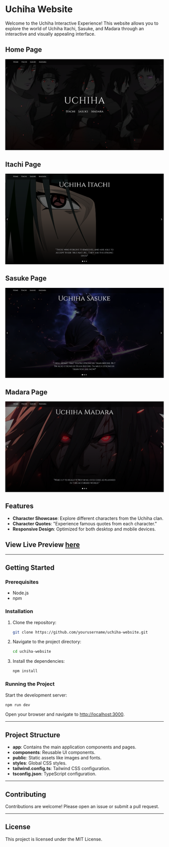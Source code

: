 # Uchiha Website

Welcome to the Uchiha Interactive Experience! This website allows you to explore the world of Uchiha Itachi, Sasuke, and Madara through an interactive and visually appealing interface.

## Home Page
![Home Page](public/screenshots/home.png)

## Itachi Page
![Itachi Page](public/screenshots/itachi.png)

## Sasuke Page 
![Sasuke Page](public/screenshots/sasuke.png)

## Madara Page
![Madara Page](public/screenshots/madara.png)

## Features
- **Character Showcase**: Explore different characters from the Uchiha clan.
- **Character Quotes**: "Experience famous quotes from each character."
- **Responsive Design**: Optimized for both desktop and mobile devices.

## View Live Preview [**here**](https://uchiha-website.netlify.app/)
---

## Getting Started

### Prerequisites
- Node.js  
- npm  

### Installation
1. Clone the repository:  
   ```sh
   git clone https://github.com/yourusername/uchiha-website.git
   ```

2. Navigate to the project directory:  
   ```sh
   cd uchiha-website
   ```

3. Install the dependencies:  
   ```sh
   npm install
   ```

### Running the Project
Start the development server:  
```sh
npm run dev
```

Open your browser and navigate to [http://localhost:3000](http://localhost:3000).

---

## Project Structure
- **app**: Contains the main application components and pages.  
- **components**: Reusable UI components.  
- **public**: Static assets like images and fonts.  
- **styles**: Global CSS styles.  
- **tailwind.config.ts**: Tailwind CSS configuration.  
- **tsconfig.json**: TypeScript configuration.  

---

## Contributing
Contributions are welcome! Please open an issue or submit a pull request.

---

## License
This project is licensed under the MIT License.

